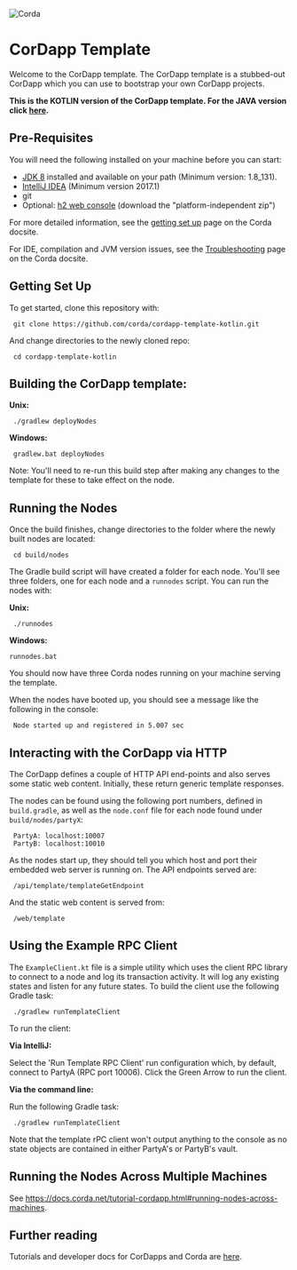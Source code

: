 ![Corda](https://www.corda.net/wp-content/uploads/2016/11/fg005_corda_b.png)

# CorDapp Template

Welcome to the CorDapp template. The CorDapp template is a stubbed-out CorDapp 
which you can use to bootstrap your own CorDapp projects.

**This is the KOTLIN version of the CorDapp template. For the JAVA version click 
[here](https://github.com/corda/cordapp-template-java/).**

## Pre-Requisites

You will need the following installed on your machine before you can start:

* [JDK 8](http://www.oracle.com/technetwork/java/javase/downloads/jdk8-downloads-2133151.html) 
  installed and available on your path (Minimum version: 1.8_131).
* [IntelliJ IDEA](https://www.jetbrains.com/idea/download/) (Minimum version 2017.1)
* git
* Optional: [h2 web console](http://www.h2database.com/html/download.html)
  (download the "platform-independent zip")

For more detailed information, see the
[getting set up](https://docs.corda.net/getting-set-up.html) page on the
Corda docsite.

For IDE, compilation and JVM version issues, see the
[Troubleshooting](https://docs.corda.net/troubleshooting.html) page on the Corda docsite.

## Getting Set Up

To get started, clone this repository with:

     git clone https://github.com/corda/cordapp-template-kotlin.git

And change directories to the newly cloned repo:

     cd cordapp-template-kotlin

## Building the CorDapp template:

**Unix:** 

     ./gradlew deployNodes

**Windows:**

     gradlew.bat deployNodes

Note: You'll need to re-run this build step after making any changes to
the template for these to take effect on the node.

## Running the Nodes

Once the build finishes, change directories to the folder where the newly
built nodes are located:

     cd build/nodes

The Gradle build script will have created a folder for each node. You'll
see three folders, one for each node and a `runnodes` script. You can
run the nodes with:

**Unix:**

     ./runnodes

**Windows:**

    runnodes.bat

You should now have three Corda nodes running on your machine serving 
the template.

When the nodes have booted up, you should see a message like the following 
in the console: 

     Node started up and registered in 5.007 sec

## Interacting with the CorDapp via HTTP

The CorDapp defines a couple of HTTP API end-points and also serves some
static web content. Initially, these return generic template responses.

The nodes can be found using the following port numbers, defined in 
`build.gradle`, as well as the `node.conf` file for each node found
under `build/nodes/partyX`:

     PartyA: localhost:10007
     PartyB: localhost:10010

As the nodes start up, they should tell you which host and port their
embedded web server is running on. The API endpoints served are:

     /api/template/templateGetEndpoint

And the static web content is served from:

     /web/template

## Using the Example RPC Client

The `ExampleClient.kt` file is a simple utility which uses the client
RPC library to connect to a node and log its transaction activity.
It will log any existing states and listen for any future states. To build 
the client use the following Gradle task:

     ./gradlew runTemplateClient

To run the client:

**Via IntelliJ:**

Select the 'Run Template RPC Client'
run configuration which, by default, connect to PartyA (RPC port 10006). Click the
Green Arrow to run the client.

**Via the command line:**

Run the following Gradle task:

     ./gradlew runTemplateClient
     
Note that the template rPC client won't output anything to the console as no state 
objects are contained in either PartyA's or PartyB's vault.

## Running the Nodes Across Multiple Machines

See https://docs.corda.net/tutorial-cordapp.html#running-nodes-across-machines.

## Further reading

Tutorials and developer docs for CorDapps and Corda are
[here](https://docs.corda.net/).
